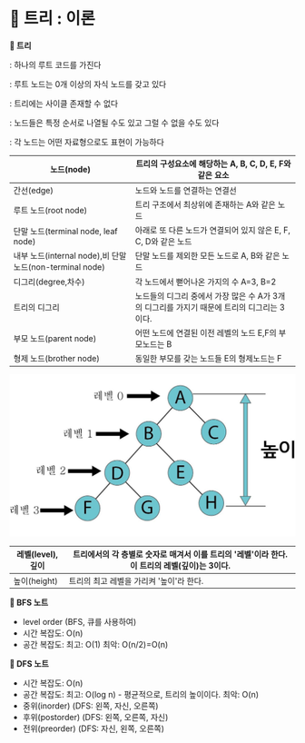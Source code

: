 # 🐢 트리 : 이론

**🫧 트리**

: 하나의 루트 코드를 가진다

: 루트 노드는 0개 이상의 자식 노드를 갖고 있다

: 트리에는 사이클 존재할 수 없다

: 노드들은 특정 순서로 나열될 수도 있고 그럴 수 없을 수도 있다

: 각 노드는 어떤 자료형으로도 표현이 가능하다

| 노드(node)                                        | 트리의 구성요소에 해당하는 A, B, C, D, E, F와 같은 요소                 |
| ----------------------------------------------- | ------------------------------------------------------ |
| 간선(edge)                                        | 노드와 노드를 연결하는 연결선                                       |
| 루트 노드(root node)                                | 트리 구조에서 최상위에 존재하는 A와 같은 노드                             |
| 단말 노드(terminal node, leaf node)                 | 아래로 또 다른 노드가 연결되어 있지 않은 E, F, C, D와 같은 노드              |
| 내부 노드(internal node),비 단말 노드(non-terminal node) | 단말 노드를 제외한 모든 노드로 A, B와 같은 노드                          |
| 디그리(degree,차수)                                  | 각 노드에서 뻗어나온 가지의 수 A=3, B=2                             |
| 트리의 디그리                                         | 노드들의 디그리 중에서 가장 많은 수 A가 3개의 디그리를 가지기 때문에 트리의 디그리는 3이다. |
| 부모 노드(parent node)                              | 어떤 노드에 연결된 이전 레벨의 노드 E,F의 부모노드는 B                      |
| 형제 노드(brother node)                             | 동일한 부모를 갖는 노드들 E의 형제노드는 F                              |



![](<../../.gitbook/assets/image (5).png>)

| 레벨(level),깊이 | 트리에서의 각 층별로 숫자로 매겨서 이를 트리의 '레벨'이라 한다. 이 트리의 레벨(깊이)는 3이다. |
| ------------ | -------------------------------------------------------- |
| 높이(height)   | 트리의 최고 레벨을 가리켜 '높이'라 한다.                                 |



**🫧 BFS 노트**

* level order (BFS, 큐를 사용하여)
* 시간 복잡도: O(n)
* 공간 복잡도: 최고: O(1) 최악: O(n/2)=O(n)



**🫧 DFS 노트**

* 시간 복잡도: O(n)
* 공간 복잡도: 최고: O(log n) - 평균적으로, 트리의 높이이다. 최악: O(n)
* 중위(inorder) (DFS: 왼쪽, 자신, 오른쪽)
* 후위(postorder) (DFS: 왼쪽, 오른쪽, 자신)
* 전위(preorder) (DFS: 자신, 왼쪽, 오른쪽)
